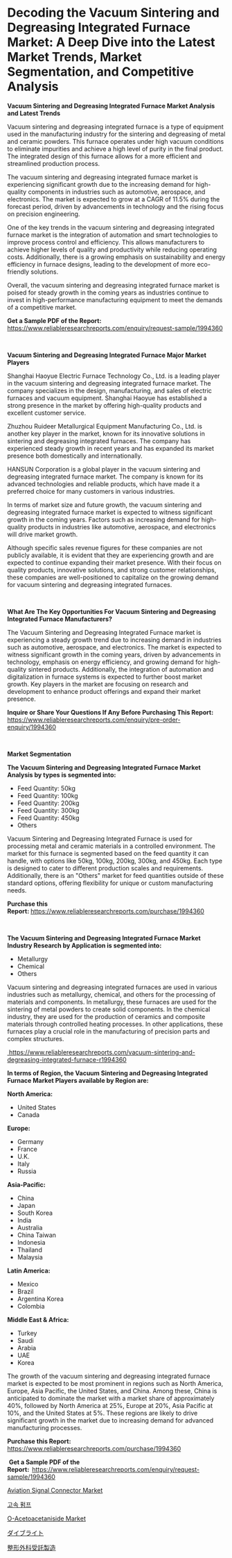 <p><h1>Decoding the Vacuum Sintering and Degreasing Integrated Furnace Market: A Deep Dive into the Latest Market Trends, Market Segmentation, and Competitive Analysis</h1></p><p><strong>Vacuum Sintering and Degreasing Integrated Furnace Market Analysis and Latest Trends</strong></p>
<p><p>Vacuum sintering and degreasing integrated furnace is a type of equipment used in the manufacturing industry for the sintering and degreasing of metal and ceramic powders. This furnace operates under high vacuum conditions to eliminate impurities and achieve a high level of purity in the final product. The integrated design of this furnace allows for a more efficient and streamlined production process.</p><p>The vacuum sintering and degreasing integrated furnace market is experiencing significant growth due to the increasing demand for high-quality components in industries such as automotive, aerospace, and electronics. The market is expected to grow at a CAGR of 11.5% during the forecast period, driven by advancements in technology and the rising focus on precision engineering.</p><p>One of the key trends in the vacuum sintering and degreasing integrated furnace market is the integration of automation and smart technologies to improve process control and efficiency. This allows manufacturers to achieve higher levels of quality and productivity while reducing operating costs. Additionally, there is a growing emphasis on sustainability and energy efficiency in furnace designs, leading to the development of more eco-friendly solutions.</p><p>Overall, the vacuum sintering and degreasing integrated furnace market is poised for steady growth in the coming years as industries continue to invest in high-performance manufacturing equipment to meet the demands of a competitive market.</p></p>
<p><strong>Get a Sample PDF of the Report:&nbsp;</strong> <a href="https://www.reliableresearchreports.com/enquiry/request-sample/1994360">https://www.reliableresearchreports.com/enquiry/request-sample/1994360</a></p>
<p>&nbsp;</p>
<p><strong>Vacuum Sintering and Degreasing Integrated Furnace Major Market Players</strong></p>
<p><p>Shanghai Haoyue Electric Furnace Technology Co., Ltd. is a leading player in the vacuum sintering and degreasing integrated furnace market. The company specializes in the design, manufacturing, and sales of electric furnaces and vacuum equipment. Shanghai Haoyue has established a strong presence in the market by offering high-quality products and excellent customer service.</p><p>Zhuzhou Ruideer Metallurgical Equipment Manufacturing Co., Ltd. is another key player in the market, known for its innovative solutions in sintering and degreasing integrated furnaces. The company has experienced steady growth in recent years and has expanded its market presence both domestically and internationally.</p><p>HANSUN Corporation is a global player in the vacuum sintering and degreasing integrated furnace market. The company is known for its advanced technologies and reliable products, which have made it a preferred choice for many customers in various industries.</p><p>In terms of market size and future growth, the vacuum sintering and degreasing integrated furnace market is expected to witness significant growth in the coming years. Factors such as increasing demand for high-quality products in industries like automotive, aerospace, and electronics will drive market growth.</p><p>Although specific sales revenue figures for these companies are not publicly available, it is evident that they are experiencing growth and are expected to continue expanding their market presence. With their focus on quality products, innovative solutions, and strong customer relationships, these companies are well-positioned to capitalize on the growing demand for vacuum sintering and degreasing integrated furnaces.</p></p>
<p>&nbsp;</p>
<p><strong>What Are The Key Opportunities For Vacuum Sintering and Degreasing Integrated Furnace Manufacturers?</strong></p>
<p><p>The Vacuum Sintering and Degreasing Integrated Furnace market is experiencing a steady growth trend due to increasing demand in industries such as automotive, aerospace, and electronics. The market is expected to witness significant growth in the coming years, driven by advancements in technology, emphasis on energy efficiency, and growing demand for high-quality sintered products. Additionally, the integration of automation and digitalization in furnace systems is expected to further boost market growth. Key players in the market are focusing on research and development to enhance product offerings and expand their market presence.</p></p>
<p><strong>Inquire or Share Your Questions If Any Before Purchasing This Report:</strong> <a href="https://www.reliableresearchreports.com/enquiry/pre-order-enquiry/1994360">https://www.reliableresearchreports.com/enquiry/pre-order-enquiry/1994360</a></p>
<p>&nbsp;</p>
<p><strong>Market Segmentation</strong></p>
<p><strong>The Vacuum Sintering and Degreasing Integrated Furnace Market Analysis by types is segmented into:</strong></p>
<p><ul><li>Feed Quantity: 50kg</li><li>Feed Quantity: 100kg</li><li>Feed Quantity: 200kg</li><li>Feed Quantity: 300kg</li><li>Feed Quantity: 450kg</li><li>Others</li></ul></p>
<p><p>Vacuum Sintering and Degreasing Integrated Furnace is used for processing metal and ceramic materials in a controlled environment. The market for this furnace is segmented based on the feed quantity it can handle, with options like 50kg, 100kg, 200kg, 300kg, and 450kg. Each type is designed to cater to different production scales and requirements. Additionally, there is an "Others" market for feed quantities outside of these standard options, offering flexibility for unique or custom manufacturing needs.</p></p>
<p><strong>Purchase this Report:&nbsp;</strong><a href="https://www.reliableresearchreports.com/purchase/1994360">https://www.reliableresearchreports.com/purchase/1994360</a></p>
<p>&nbsp;</p>
<p><strong>The Vacuum Sintering and Degreasing Integrated Furnace Market Industry Research by Application is segmented into:</strong></p>
<p><ul><li>Metallurgy</li><li>Chemical</li><li>Others</li></ul></p>
<p><p>Vacuum sintering and degreasing integrated furnaces are used in various industries such as metallurgy, chemical, and others for the processing of materials and components. In metallurgy, these furnaces are used for the sintering of metal powders to create solid components. In the chemical industry, they are used for the production of ceramics and composite materials through controlled heating processes. In other applications, these furnaces play a crucial role in the manufacturing of precision parts and complex structures.</p></p>
<p><a href="https://www.reliableresearchreports.com/vacuum-sintering-and-degreasing-integrated-furnace-r1994360">&nbsp;https://www.reliableresearchreports.com/vacuum-sintering-and-degreasing-integrated-furnace-r1994360</a></p>
<p><strong>In terms of Region, the Vacuum Sintering and Degreasing Integrated Furnace Market Players available by Region are:</strong></p>
<p>
    <p> <strong> North America: </strong>
        <ul>
            <li>United States</li>
            <li>Canada</li>
        </ul>
        </p> 
    <p> <strong> Europe: </strong>
        <ul>
            <li>Germany</li>
            <li>France</li>
            <li>U.K.</li>
            <li>Italy</li>
            <li>Russia</li>
        </ul>
        </p> 
    <p> <strong> Asia-Pacific: </strong>
        <ul>
            <li>China</li>
            <li>Japan</li>
            <li>South Korea</li>
            <li>India</li>
            <li>Australia</li>
            <li>China Taiwan</li>
            <li>Indonesia</li>
            <li>Thailand</li>
            <li>Malaysia</li>
        </ul>
        </p> 
    <p> <strong> Latin America: </strong>
        <ul>
            <li>Mexico</li>
            <li>Brazil</li>
            <li>Argentina Korea</li>
            <li>Colombia</li>
        </ul>
        </p> 
    <p> <strong> Middle East & Africa: </strong>
        <ul>
            <li>Turkey</li>
            <li>Saudi</li>
            <li>Arabia</li>
            <li>UAE</li>
            <li>Korea</li>
        </ul>
    </p>
    </p>
<p><p>The growth of the vacuum sintering and degreasing integrated furnace market is expected to be most prominent in regions such as North America, Europe, Asia Pacific, the United States, and China. Among these, China is anticipated to dominate the market with a market share of approximately 40%, followed by North America at 25%, Europe at 20%, Asia Pacific at 10%, and the United States at 5%. These regions are likely to drive significant growth in the market due to increasing demand for advanced manufacturing processes.</p></p>
<p><strong>Purchase this Report: </strong><a href="https://www.reliableresearchreports.com/purchase/1994360">https://www.reliableresearchreports.com/purchase/1994360</a></p>
<p>&nbsp;<strong>Get a Sample PDF of the Report:&nbsp;&nbsp;</strong><a href="https://www.reliableresearchreports.com/enquiry/request-sample/1994360">https://www.reliableresearchreports.com/enquiry/request-sample/1994360</a></p>
<p><strong></strong></p>
<p><p><a href="https://github.com/seekum/Market-Research-Report-List-2/blob/main/aviation-signal-connector-market.md">Aviation Signal Connector Market</a></p><p><a href="https://github.com/novabrown3/Market-Research-Report-List-1/blob/main/432303041714.md">고속 펌프</a></p><p><a href="https://issuu.com/reportprime-2/docs/o-acetoacetaniside-market-size-2030.pptx">O-Acetoacetaniside Market</a></p><p><a href="https://github.com/AylinBeier/Market-Research-Report-List-1/blob/main/937280445836.md">ダイブライト</a></p><p><a href="https://github.com/oqxogxyvqe90775/Market-Research-Report-List-2/blob/main/671169445837.md">整形外科受託製造</a></p></p>